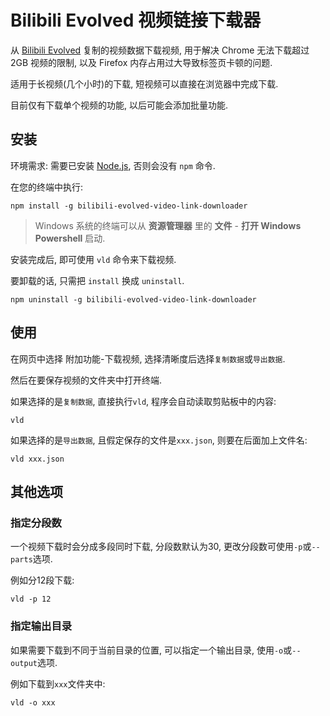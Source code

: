 # Bilibili Evolved 视频链接下载器

从 [Bilibili Evolved](https://github.com/the1812/Bilibili-Evolved/) 复制的视频数据下载视频, 用于解决 Chrome 无法下载超过 2GB 视频的限制, 以及 Firefox 内存占用过大导致标签页卡顿的问题.

适用于长视频(几个小时)的下载, 短视频可以直接在浏览器中完成下载.

目前仅有下载单个视频的功能, 以后可能会添加批量功能.

## 安装

环境需求: 需要已安装 [Node.js](https://nodejs.org/zh-cn/), 否则会没有 `npm` 命令.

在您的终端中执行:
```shell
npm install -g bilibili-evolved-video-link-downloader
```
> Windows 系统的终端可以从 **资源管理器** 里的 **文件** - **打开 Windows Powershell** 启动.

安装完成后, 即可使用 `vld` 命令来下载视频.

要卸载的话, 只需把 `install` 换成 `uninstall`.
```shell
npm uninstall -g bilibili-evolved-video-link-downloader
```

## 使用
在网页中选择 附加功能-下载视频, 选择清晰度后选择`复制数据`或`导出数据`.

然后在要保存视频的文件夹中打开终端.

如果选择的是`复制数据`, 直接执行`vld`, 程序会自动读取剪贴板中的内容:
```shell
vld
```
如果选择的是`导出数据`, 且假定保存的文件是`xxx.json`, 则要在后面加上文件名:
```shell
vld xxx.json
```

## 其他选项

### 指定分段数
一个视频下载时会分成多段同时下载, 分段数默认为30, 更改分段数可使用`-p`或`--parts`选项.

例如分12段下载:
```shell
vld -p 12
```

### 指定输出目录
如果需要下载到不同于当前目录的位置, 可以指定一个输出目录, 使用`-o`或`--output`选项.

例如下载到`xxx`文件夹中:
```shell
vld -o xxx
```